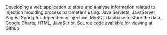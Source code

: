 Developing a web application to store and analyse information related to Injection moulding process parameters using: 
Java Servlets,
JavaServer Pages,
Spring for dependency injection,
MySQL database to store the data,
Google Charts,
HTML,
JavaScript.
Source code available for viewing at Github
